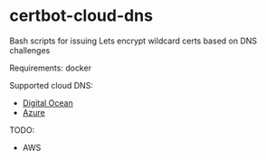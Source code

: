 # certbot-cloud-dns

Bash scripts for issuing Lets encrypt wildcard certs based on DNS challenges

Requirements: docker

Supported cloud DNS:
 - [Digital Ocean](digitalocean/README.md)
 - [Azure](azure/README.md)

TODO:
 - AWS
